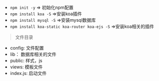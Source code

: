 - `npm init -y` => 初始化npm配置
- `npm install koa -S` =>安装koa插件
- `npm install mysql -S` =>安装mysql数据库
- `npm install koa-static koa-router koa-ejs -S` =>安装koa相关的插件

> 文件目录
- config: 文件配置
- lib： 数据库相关的文件
- public: 样式，js
- views: 模板文件
- index.js: 启动文件

